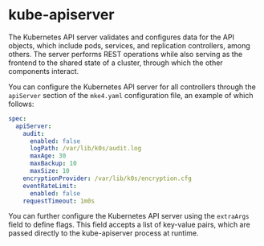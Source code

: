 # kube-apiserver

The Kubernetes API server validates and configures data for the API objects,
which include pods, services, and replication controllers, among others. The
server performs REST operations while also serving as the frontend to the
shared state of a cluster, through which the other components interact.

You can configure the Kubernetes API server for all controllers through the
`apiServer` section of the `mke4.yaml` configuration file, an example of which
follows:

```yaml
spec:
  apiServer:
    audit:
      enabled: false
      logPath: /var/lib/k0s/audit.log
      maxAge: 30
      maxBackup: 10
      maxSize: 10
    encryptionProvider: /var/lib/k0s/encryption.cfg
    eventRateLimit:
      enabled: false
    requestTimeout: 1m0s
```
You can further configure the Kubernetes API server using the `extraArgs` field
to define flags. This field accepts a list of key-value pairs, which are passed
directly to the kube-apiserver process at runtime.